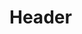 <!-- TITLE: BMonitor -Implementation Manual V 0 1 -->
<!-- SUBTITLE: A quick summary of Smd Implementation Manual V 0 1 -->

# Header